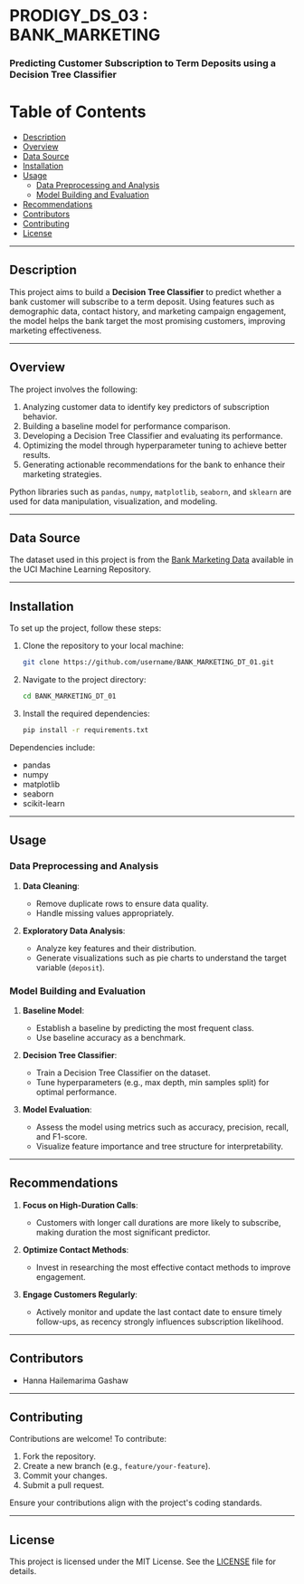 # PRODIGY_DS_03 : BANK_MARKETING
### Predicting Customer Subscription to Term Deposits using a Decision Tree Classifier  

# Table of Contents  
- [Description](#description)  
- [Overview](#overview)  
- [Data Source](#data-source)  
- [Installation](#installation)  
- [Usage](#usage)  
    - [Data Preprocessing and Analysis](#data-preprocessing-and-analysis)  
    - [Model Building and Evaluation](#model-building-and-evaluation)  
- [Recommendations](#recommendations)  
- [Contributors](#contributors)  
- [Contributing](#contributing)  
- [License](#license)  

___  

## Description  
This project aims to build a **Decision Tree Classifier** to predict whether a bank customer will subscribe to a term deposit. Using features such as demographic data, contact history, and marketing campaign engagement, the model helps the bank target the most promising customers, improving marketing effectiveness.  

___  

## Overview  
The project involves the following:  
1. Analyzing customer data to identify key predictors of subscription behavior.  
2. Building a baseline model for performance comparison.  
3. Developing a Decision Tree Classifier and evaluating its performance.  
4. Optimizing the model through hyperparameter tuning to achieve better results.  
5. Generating actionable recommendations for the bank to enhance their marketing strategies.  

Python libraries such as `pandas`, `numpy`, `matplotlib`, `seaborn`, and `sklearn` are used for data manipulation, visualization, and modeling.  

___  

## Data Source  
The dataset used in this project is from the [Bank Marketing Data](https://archive.ics.uci.edu/ml/datasets/bank+marketing) available in the UCI Machine Learning Repository.  

___  

## Installation  

To set up the project, follow these steps:  

1. Clone the repository to your local machine:  
    ```bash  
    git clone https://github.com/username/BANK_MARKETING_DT_01.git  
    ```  

2. Navigate to the project directory:  
    ```bash  
    cd BANK_MARKETING_DT_01  
    ```  

3. Install the required dependencies:  
    ```bash  
    pip install -r requirements.txt  
    ```  

Dependencies include:  
- pandas  
- numpy  
- matplotlib  
- seaborn  
- scikit-learn  

___  

## Usage  

### Data Preprocessing and Analysis  
1. **Data Cleaning**:  
   - Remove duplicate rows to ensure data quality.  
   - Handle missing values appropriately.  

2. **Exploratory Data Analysis**:  
   - Analyze key features and their distribution.  
   - Generate visualizations such as pie charts to understand the target variable (`deposit`).  

### Model Building and Evaluation  
1. **Baseline Model**:  
   - Establish a baseline by predicting the most frequent class.  
   - Use baseline accuracy as a benchmark.  

2. **Decision Tree Classifier**:  
   - Train a Decision Tree Classifier on the dataset.  
   - Tune hyperparameters (e.g., max depth, min samples split) for optimal performance.  

3. **Model Evaluation**:  
   - Assess the model using metrics such as accuracy, precision, recall, and F1-score.  
   - Visualize feature importance and tree structure for interpretability.  

___  

## Recommendations  

1. **Focus on High-Duration Calls**:  
   - Customers with longer call durations are more likely to subscribe, making duration the most significant predictor.  

2. **Optimize Contact Methods**:  
   - Invest in researching the most effective contact methods to improve engagement.  

3. **Engage Customers Regularly**:  
   - Actively monitor and update the last contact date to ensure timely follow-ups, as recency strongly influences subscription likelihood.  

___  

## Contributors  
- Hanna Hailemarima Gashaw  

___  

## Contributing  
Contributions are welcome! To contribute:  
1. Fork the repository.  
2. Create a new branch (e.g., `feature/your-feature`).  
3. Commit your changes.  
4. Submit a pull request.  

Ensure your contributions align with the project's coding standards.  

___  

## License  
This project is licensed under the MIT License. See the [LICENSE](https://github.com/username/BANK_MARKETING_DT_01/blob/main/LICENSE) file for details.  
